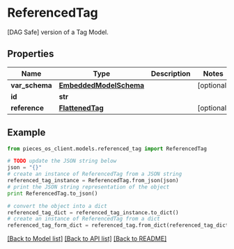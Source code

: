 # ReferencedTag

[DAG Safe] version of a Tag Model. 

## Properties

Name | Type | Description | Notes
------------ | ------------- | ------------- | -------------
**var_schema** | [**EmbeddedModelSchema**](EmbeddedModelSchema) |  | [optional] 
**id** | **str** |  | 
**reference** | [**FlattenedTag**](FlattenedTag) |  | [optional] 

## Example

```python
from pieces_os_client.models.referenced_tag import ReferencedTag

# TODO update the JSON string below
json = "{}"
# create an instance of ReferencedTag from a JSON string
referenced_tag_instance = ReferencedTag.from_json(json)
# print the JSON string representation of the object
print ReferencedTag.to_json()

# convert the object into a dict
referenced_tag_dict = referenced_tag_instance.to_dict()
# create an instance of ReferencedTag from a dict
referenced_tag_form_dict = referenced_tag.from_dict(referenced_tag_dict)
```
[[Back to Model list]](../README#documentation-for-models) [[Back to API list]](../README#documentation-for-api-endpoints) [[Back to README]](../README)



